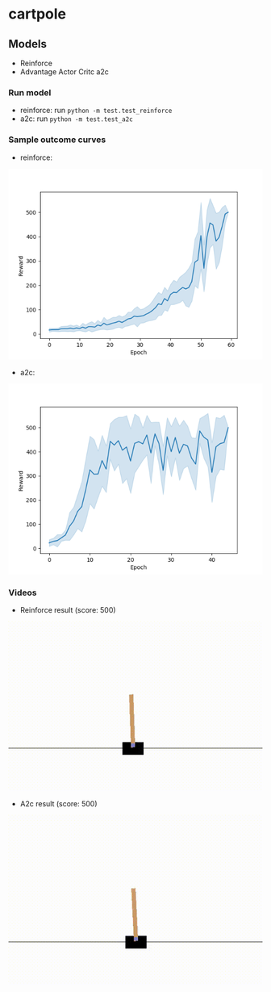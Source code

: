 # cartpole

## Models 
- Reinforce
- Advantage Actor Critc a2c

### Run model
- reinforce: run `python -m test.test_reinforce`
- a2c: run `python -m test.test_a2c`

### Sample outcome curves
- reinforce:

![alt text](https://github.com/cchadd/cartpole/blob/master/reinforce.png)


- a2c:

![alt text](https://github.com/cchadd/cartpole/blob/master/a2c.png)


### Videos

- Reinforce result (score: 500)

![alt text](https://github.com/cchadd/cartpole/blob/master/videos/Reinforce_result.gif)


- A2c result (score: 500)

![alt text](https://github.com/cchadd/cartpole/blob/master/videos/A2c_result.gif)
